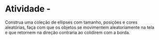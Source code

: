 # Atividade -
Construa uma coleção de ellipses com tamanho, posições e cores aleatórias, 
faça com que os objetos se movimentem aleatoriamente na tela e que
retornem na direção contraria ao colidirem com a borda.
